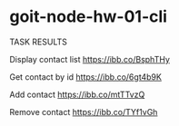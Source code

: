 # goit-node-hw-01-cli

TASK RESULTS

Display contact list
https://ibb.co/BsphTHy

Get contact by id
https://ibb.co/6gt4b9K

Add contact
https://ibb.co/mtTTvzQ

Remove contact
https://ibb.co/TYf1vGh